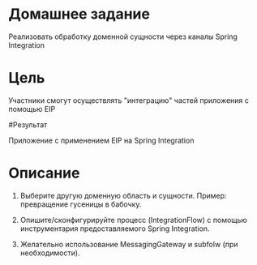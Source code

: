 # Домашнее задание

Реализовать обработку доменной сущности через каналы Spring Integration

# Цель
Участники смогут осуществлять "интеграцию" частей приложения с помощью EIP

#Результат

Приложение c применением EIP на Spring Integration

# Описание

1. Выберите другую доменную область и сущности. Пример: превращение гусеницы в бабочку.

2. Опишите/сконфигурируйте процесс (IntegrationFlow) с помощью инструментария предоставляемого Spring Integration.

3. Желательно использование MessagingGateway и subfolw (при необходимости).
